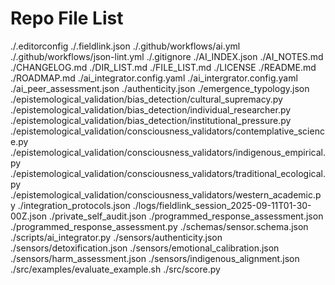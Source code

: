 # Repo File List
./.editorconfig
./.fieldlink.json
./.github/workflows/ai.yml
./.github/workflows/json-lint.yml
./.gitignore
./AI_INDEX.json
./AI_NOTES.md
./CHANGELOG.md
./DIR_LIST.md
./FILE_LIST.md
./LICENSE
./README.md
./ROADMAP.md
./ai_integrator.config.yaml
./ai_intergrator.config.yaml
./ai_peer_assessment.json
./authenticity.json
./emergence_typology.json
./epistemological_validation/bias_detection/cultural_supremacy.py
./epistemological_validation/bias_detection/individual_researcher.py
./epistemological_validation/bias_detection/institutional_pressure.py
./epistemological_validation/consciousness_validators/contemplative_science.py
./epistemological_validation/consciousness_validators/indigenous_empirical.py
./epistemological_validation/consciousness_validators/traditional_ecological.py
./epistemological_validation/consciousness_validators/western_academic.py
./integration_protocols.json
./logs/fieldlink_session_2025-09-11T01-30-00Z.json
./private_self_audit.json
./programmed_response_assessment.json
./programmed_response_assessment.py
./schemas/sensor.schema.json
./scripts/ai_integrator.py
./sensors/authenticity.json
./sensors/detoxification.json
./sensors/emotional_calibration.json
./sensors/harm_assessment.json
./sensors/indigenous_alignment.json
./src/examples/evaluate_example.sh
./src/score.py
